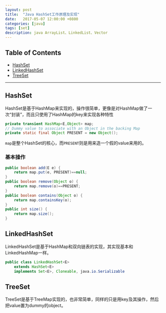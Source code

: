 ```yaml
---
layout: post
title:  "Java HashSet工作原理及实现"
date:   2017-05-07 12:00:00 +0800
categories: [java]
tags: [set]
description: java ArrayList、LinkedList、Vector
---
```


## Table of Contents

- [HashSet](#1)
- [LinkedHashSet](#2)
- [TreeSet](#3)

---

<a name='1'></a>
## HashSet

HashSet是基于HashMap来实现的，操作很简单，更像是对HashMap做了一次“封装”，而且只使用了HashMap的key来实现各种特性

~~~java
private transient HashMap<E,Object> map;
// Dummy value to associate with an Object in the backing Map
private static final Object PRESENT = new Object();
~~~

`map`是整个HashSet的核心，而`PRESENT`则是用来造一个假的value来用的。

### 基本操作

~~~java
public boolean add(E e) {
    return map.put(e, PRESENT)==null;
}
public boolean remove(Object o) {
    return map.remove(o)==PRESENT;
}
public boolean contains(Object o) {
    return map.containsKey(o);
}
public int size() {
    return map.size();
}
~~~

<a name='2'></a>
## LinkedHashSet

LinkedHashSet是基于HashMap和双向链表的实现，其实现基本和LinkedHashMap一样。

~~~java
public class LinkedHashSet<E>
    extends HashSet<E>
    implements Set<E>, Cloneable, java.io.Serializable

~~~

<a name='3'></a>
## TreeSet

TreeSet是基于TreeMap实现的，也非常简单，同样的只是用key及其操作，然后把value置为dummy的object。



